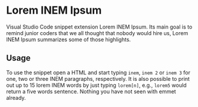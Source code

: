# Lorem INEM Ipsum

Visual Studio Code snippet extension Lorem INEM Ipsum. Its main goal is to remind junior coders that we all thought that nobody would hire us, Lorem INEM Ipsum summarizes some of those highlights.


## Usage

To use the snippet open a HTML and start typing `inem`, `inem 2` or `inem 3` for one, two or three INEM paragraphs, respectively. It is also possible to print out up to 15 lorem INEM words by just typing `lorem[n]`, e.g., `lorem5` would return a five words sentence. Nothing you have not seen with emmet already.


